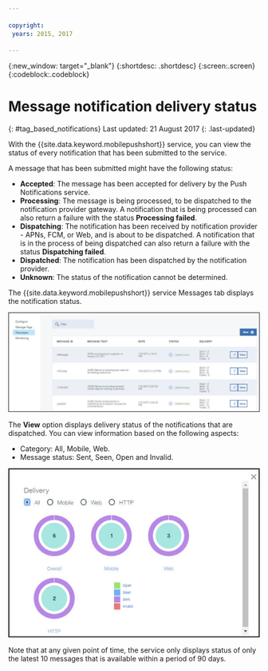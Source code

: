 ```yaml
---

copyright:
 years: 2015, 2017

---
```


{:new_window: target="_blank"}
{:shortdesc: .shortdesc}
{:screen:.screen}
{:codeblock:.codeblock}

# Message notification delivery status
{: #tag_based_notifications}
Last updated: 21 August 2017
{: .last-updated}


With the {{site.data.keyword.mobilepushshort}} service, you can view the status of every notification that has been submitted to the service. 

A message that has been submitted might have the following status:

- **Accepted**: The message has been accepted for delivery by the Push Notifications service.
- **Processing**: The message is being processed, to be dispatched to the notification provider gateway. A notification that is being processed can also return a failure with the status **Processing failed**.
- **Dispatching**: The notification has been received by notification provider - APNs, FCM, or Web, and is about to be dispatched. A notification that is in the process of being dispatched can also return a failure with the status **Dispatching failed**.
- **Dispatched**: The notification has been dispatched by the notification provider.
- **Unknown**: The status of the notification cannot be determined.

The {{site.data.keyword.mobilepushshort}} service Messages tab displays the notification status.

![notifications status](images/notification_status.jpg)

The **View** option displays delivery status of the notifications that are dispatched. You can view information based on the following aspects:

- Category: All, Mobile, Web<!---and HTTP--->.
- Message status: Sent, Seen, Open and Invalid. 

![notifications status](images/message_delivery_status.jpg)


Note that at any given point of time, the service only displays status of only the latest 10 messages that is available within a period of 90 days.


